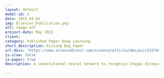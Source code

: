 ```yaml
---
layout: default
modal-id: 1
date: 2022-03-01
img: Elsevier_Publication.png
alt: image-alt
project-date: May 2022
client:
category: Published Paper Deep Learning
short_description: Kissing Bug Paper
url-docs: "https://www.sciencedirect.com/science/article/abs/pii/S157495412200036X?via%3Dihub#!"
is-slow: false
is-paper: true
description: A convolutional neural network to recognize Chagas disease vectors using mobile phone images. "Abstract There are several identification tools that can assist researchers, technicians and the community in the recognition of Chagas vector insects (triatomines), from other insects with similar morphologies. They involve using dichotomous keys, field guides, expert knowledge or, in more recent approaches, through the classification by a neural network of high quality photographs taken in standardized conditions. The aim of this research was to develop a deep neural network to recognize triatomines (insects associated with vectorial transmission of Chagas disease) directly from photos taken with any commonly available mobile device, without any other specialized equipment. To overcome the shortcomings of taking images using specific instruments and a controlled environment an innovative machine-learning approach was used Fastai with Pytorch, a combination of open-source software for deep learning. The Convolutional Neural Network (CNN) was trained with triatomine photos, reaching a correct identification in 94.3% of the cases. Results were validated using photos sent by citizen scientists from the GeoVin project, resulting in 91.4% of correct identification of triatomines. The CNN provides a lightweight, robust method that even works with blurred images, poor lighting and even with the presence of other subjects and objects in the same frame. Future steps include the inclusion of the CNN into the framework of the GeoVin science project, which will also allow to further train the network using the photos sent by the citizen scientists. This would allow the participation of the community in the identification and monitoring of the vector insects, particularly in regions where government-led monitoring programmes are not frequent due to their low accessibility and high costs."

---
```

